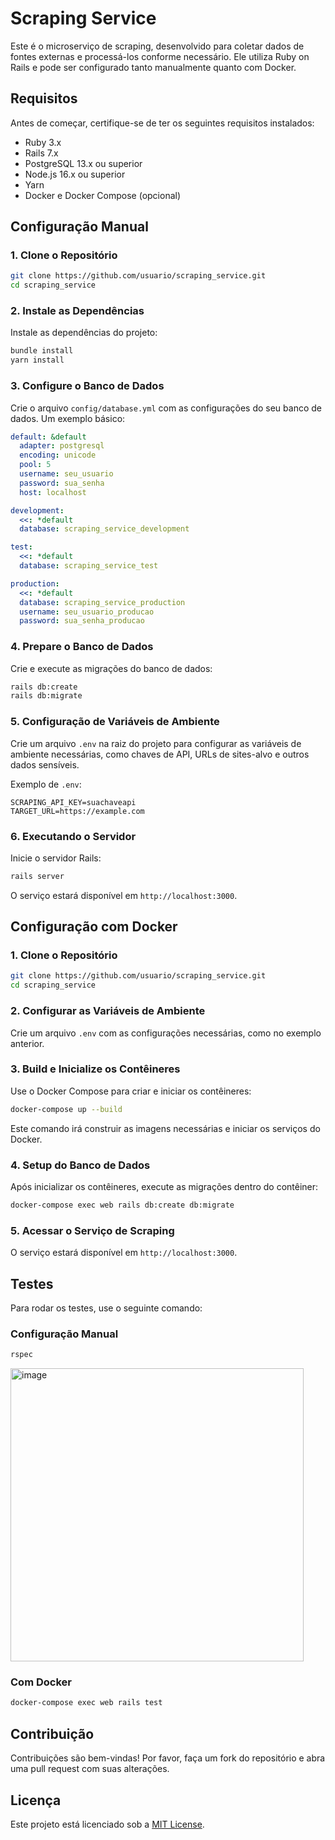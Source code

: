 # Scraping Service

Este é o microserviço de scraping, desenvolvido para coletar dados de fontes externas e processá-los conforme necessário. Ele utiliza Ruby on Rails e pode ser configurado tanto manualmente quanto com Docker.

## Requisitos

Antes de começar, certifique-se de ter os seguintes requisitos instalados:

- Ruby 3.x
- Rails 7.x
- PostgreSQL 13.x ou superior
- Node.js 16.x ou superior
- Yarn
- Docker e Docker Compose (opcional)

## Configuração Manual

### 1. Clone o Repositório

```bash
git clone https://github.com/usuario/scraping_service.git
cd scraping_service
```

### 2. Instale as Dependências

Instale as dependências do projeto:

```bash
bundle install
yarn install
```

### 3. Configure o Banco de Dados

Crie o arquivo `config/database.yml` com as configurações do seu banco de dados. Um exemplo básico:

```yaml
default: &default
  adapter: postgresql
  encoding: unicode
  pool: 5
  username: seu_usuario
  password: sua_senha
  host: localhost

development:
  <<: *default
  database: scraping_service_development

test:
  <<: *default
  database: scraping_service_test

production:
  <<: *default
  database: scraping_service_production
  username: seu_usuario_producao
  password: sua_senha_producao
```

### 4. Prepare o Banco de Dados

Crie e execute as migrações do banco de dados:

```bash
rails db:create
rails db:migrate
```

### 5. Configuração de Variáveis de Ambiente

Crie um arquivo `.env` na raiz do projeto para configurar as variáveis de ambiente necessárias, como chaves de API, URLs de sites-alvo e outros dados sensíveis.

Exemplo de `.env`:

```
SCRAPING_API_KEY=suachaveapi
TARGET_URL=https://example.com
```

### 6. Executando o Servidor

Inicie o servidor Rails:

```bash
rails server
```

O serviço estará disponível em `http://localhost:3000`.

## Configuração com Docker

### 1. Clone o Repositório

```bash
git clone https://github.com/usuario/scraping_service.git
cd scraping_service
```

### 2. Configurar as Variáveis de Ambiente

Crie um arquivo `.env` com as configurações necessárias, como no exemplo anterior.

### 3. Build e Inicialize os Contêineres

Use o Docker Compose para criar e iniciar os contêineres:

```bash
docker-compose up --build
```

Este comando irá construir as imagens necessárias e iniciar os serviços do Docker.

### 4. Setup do Banco de Dados

Após inicializar os contêineres, execute as migrações dentro do contêiner:

```bash
docker-compose exec web rails db:create db:migrate
```

### 5. Acessar o Serviço de Scraping

O serviço estará disponível em `http://localhost:3000`.

## Testes

Para rodar os testes, use o seguinte comando:

### Configuração Manual

```bash
rspec
```

<img width="469" alt="image" src="https://github.com/user-attachments/assets/3dbf16ed-b16a-42a3-bd7b-a464306d46cc">


### Com Docker

```bash
docker-compose exec web rails test
```

## Contribuição

Contribuições são bem-vindas! Por favor, faça um fork do repositório e abra uma pull request com suas alterações.

## Licença

Este projeto está licenciado sob a [MIT License](LICENSE).

